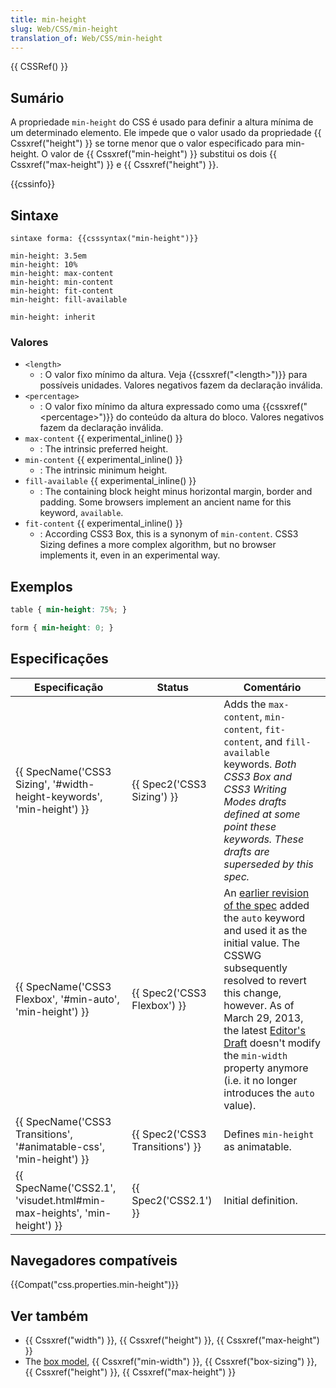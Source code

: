 ```yaml
---
title: min-height
slug: Web/CSS/min-height
translation_of: Web/CSS/min-height
---
```

{{ CSSRef() }}

## Sumário

A propriedade `min-height` do CSS é usado para definir a altura mínima de um determinado elemento. Ele impede que o valor usado da propriedade {{ Cssxref("height") }} se torne menor que o valor especificado para min-height.
O valor de {{ Cssxref("min-height") }} substitui os dois {{ Cssxref("max-height") }} e {{ Cssxref("height") }}.

{{cssinfo}}

## Sintaxe

```
sintaxe forma: {{csssyntax("min-height")}}
```

```
min-height: 3.5em
min-height: 10%
min-height: max-content
min-height: min-content
min-height: fit-content
min-height: fill-available

min-height: inherit
```

### Valores

- `<length>`
  - : O valor fixo mínimo da altura. Veja {{cssxref("&lt;length&gt;")}} para possíveis unidades. Valores negativos fazem da declaração inválida.
- `<percentage>`
  - : O valor fixo mínimo da altura expressado como uma {{cssxref("&lt;percentage&gt;")}} do conteúdo da altura do bloco. Valores negativos fazem da declaração inválida.
- `max-content` {{ experimental_inline() }}
  - : The intrinsic preferred height.
- `min-content` {{ experimental_inline() }}
  - : The intrinsic minimum height.
- `fill-available` {{ experimental_inline() }}
  - : The containing block height minus horizontal margin, border and padding. Some browsers implement an ancient name for this keyword, `available`.
- `fit-content` {{ experimental_inline() }}
  - : According CSS3 Box, this is a synonym of `min-content`. CSS3 Sizing defines a more complex algorithm, but no browser implements it, even in an experimental way.

## Exemplos

```css
table { min-height: 75%; }

form { min-height: 0; }
```

## Especificações

| Especificação                                                                                | Status                                   | Comentário                                                                                                                                                                                                                                                                                                                                                                                                 |
| -------------------------------------------------------------------------------------------- | ---------------------------------------- | ---------------------------------------------------------------------------------------------------------------------------------------------------------------------------------------------------------------------------------------------------------------------------------------------------------------------------------------------------------------------------------------------------------- |
| {{ SpecName('CSS3 Sizing', '#width-height-keywords', 'min-height') }} | {{ Spec2('CSS3 Sizing') }}     | Adds the `max-content`, `min-content`, `fit-content`, and `fill-available` keywords. _Both CSS3 Box and CSS3 Writing Modes drafts defined at some point these keywords. These drafts are superseded by this spec._                                                                                                                                                                                         |
| {{ SpecName('CSS3 Flexbox', '#min-auto', 'min-height') }}                 | {{ Spec2('CSS3 Flexbox') }}     | An [earlier revision of the spec](http://www.w3.org/TR/2012/CR-css3-flexbox-20120918/) added the `auto` keyword and used it as the initial value. The CSSWG subsequently resolved to revert this change, however. As of March 29, 2013, the latest [Editor's Draft](http://dev.w3.org/csswg/css-flexbox/) doesn't modify the `min-width` property anymore (i.e. it no longer introduces the `auto` value). |
| {{ SpecName('CSS3 Transitions', '#animatable-css', 'min-height') }}     | {{ Spec2('CSS3 Transitions') }} | Defines `min-height` as animatable.                                                                                                                                                                                                                                                                                                                                                                        |
| {{ SpecName('CSS2.1', 'visudet.html#min-max-heights', 'min-height') }} | {{ Spec2('CSS2.1') }}             | Initial definition.                                                                                                                                                                                                                                                                                                                                                                                        |

## Navegadores compatíveis

{{Compat("css.properties.min-height")}}

## Ver também

- {{ Cssxref("width") }}, {{ Cssxref("height") }}, {{ Cssxref("max-height") }}
- The [box model](/pt-BR/docs/CSS/box_model), {{ Cssxref("min-width") }}, {{ Cssxref("box-sizing") }}, {{ Cssxref("height") }}, {{ Cssxref("max-height") }}
